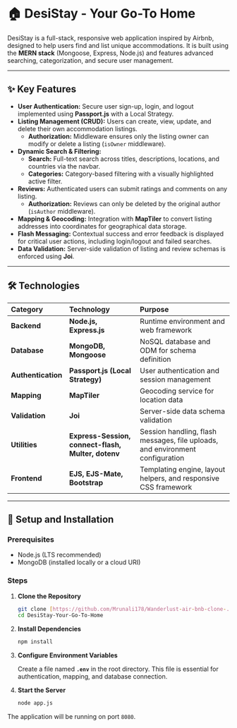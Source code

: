 # 🏠 DesiStay - Your Go-To Home

DesiStay is a full-stack, responsive web application inspired by Airbnb, designed to help users find and list unique accommodations. It is built using the **MERN stack** (Mongoose, Express, Node.js) and features advanced searching, categorization, and secure user management.

---

## ✨ Key Features

* **User Authentication:** Secure user sign-up, login, and logout implemented using **Passport.js** with a Local Strategy.
* **Listing Management (CRUD):** Users can create, view, update, and delete their own accommodation listings.
    * **Authorization:** Middleware ensures only the listing owner can modify or delete a listing (`isOwner` middleware).
* **Dynamic Search & Filtering:**
    * **Search:** Full-text search across titles, descriptions, locations, and countries via the navbar.
    * **Categories:** Category-based filtering with a visually highlighted active filter.
* **Reviews:** Authenticated users can submit ratings and comments on any listing.
    * **Authorization:** Reviews can only be deleted by the original author (`isAuthor` middleware).
* **Mapping & Geocoding:** Integration with **MapTiler** to convert listing addresses into coordinates for geographical data storage.
* **Flash Messaging:** Contextual success and error feedback is displayed for critical user actions, including login/logout and failed searches.
* **Data Validation:** Server-side validation of listing and review schemas is enforced using **Joi**.

---

## 🛠️ Technologies

| Category | Technology | Purpose |
| :--- | :--- | :--- |
| **Backend** | **Node.js, Express.js** | Runtime environment and web framework |
| **Database** | **MongoDB, Mongoose** | NoSQL database and ODM for schema definition |
| **Authentication** | **Passport.js (Local Strategy)** | User authentication and session management |
| **Mapping** | **MapTiler** | Geocoding service for location data |
| **Validation** | **Joi** | Server-side data schema validation |
| **Utilities** | **Express-Session, connect-flash, Multer, dotenv** | Session handling, flash messages, file uploads, and environment configuration |
| **Frontend** | **EJS, EJS-Mate, Bootstrap** | Templating engine, layout helpers, and responsive CSS framework |

---

## 🚀 Setup and Installation

### Prerequisites

* Node.js (LTS recommended)
* MongoDB (installed locally or a cloud URI)

### Steps

1.  **Clone the Repository**

    ```bash
    git clone [https://github.com/Mrunali178/Wanderlust-air-bnb-clone-.git]
    cd DesiStay-Your-Go-To-Home
    ```

2.  **Install Dependencies**

    ```bash
    npm install
    ```

3.  **Configure Environment Variables**

    Create a file named **`.env`** in the root directory. This file is essential for authentication, mapping, and database connection.

   
4.  **Start the Server**

    ```bash
    node app.js
    ```

The application will be running on port `8080`. 